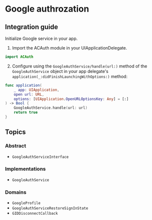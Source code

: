 # Google authrozation

## Integration guide
Initialize Google service in your app.
1. Import the ACAuth module in your UIApplicationDelegate.
```swift 
import ACAuth
```

2. Configure using the ``GoogleAuthService/handle(url:)`` method of the ``GoogleAuthService`` object in your app delegate's `application(_:didFinishLaunchingWithOptions:)` method:

```swift 
func application(
    _ app: UIApplication,
    open url: URL,
    options: [UIApplication.OpenURLOptionsKey: Any] = [:]
) -> Bool {
    GoogleAuthService.handle(url: url)
    return true
}
```

## Topics

### Abstract
- ``GoogleAuthServiceInterface``

### Implementations 
- ``GoogleAuthService``

### Domains
- ``GoogleProfile``
- ``GoogleAuthServiceRestoreSignInState``
- ``GIDDisconnectCallback``
